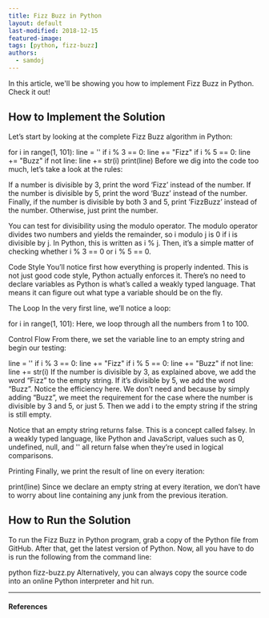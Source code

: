 ```yaml
---
title: Fizz Buzz in Python
layout: default
last-modified: 2018-12-15
featured-image:
tags: [python, fizz-buzz]
authors:
  - samdoj
---
```


In this article, we'll be showing you how to implement Fizz Buzz in Python.
Check it out!

## How to Implement the Solution

Let’s start by looking at the complete Fizz Buzz algorithm in Python:

for i in range(1, 101):
    line = ''
    if i % 3 == 0:
        line += "Fizz"
    if i % 5 == 0:
        line += "Buzz"
    if not line:
        line += str(i)
    print(line)
Before we dig into the code too much, let’s take a look at the rules:

If a number is divisible by 3, print the word ‘Fizz’ instead of the number. If the number is divisible by 5, print the word ‘Buzz’ instead of the number. Finally, if the number is divisible by both 3 and 5, print ‘FizzBuzz’ instead of the number. Otherwise, just print the number.

You can test for divisibility using the modulo operator.  The modulo operator divides two numbers and yields the remainder, so i modulo j is 0 if i is divisible by j. In Python, this is written as i % j.  Then, it’s a simple matter of checking whether i % 3 == 0 or i % 5 == 0.

Code Style
You’ll notice first how everything is properly indented. This is not just good code style, Python actually enforces it.  There’s no need to declare variables as Python is what’s called a weakly typed language. That means it can figure out what type a variable should be on the fly.

The Loop
In the very first line, we’ll notice a loop:

for i in range(1, 101):
Here, we loop through all the numbers from 1 to 100.

Control Flow
From there, we set the variable line to an empty string and begin our testing:

line = ''
if i % 3 == 0:
    line += "Fizz"
if i % 5 == 0:
    line += "Buzz"
if not line:
    line += str(i)
If the number is divisible by 3, as explained above, we add the word “Fizz” to the empty string.  If it’s divisible by 5, we add the word “Buzz”. Notice the efficiency here. We don’t need and because by simply adding “Buzz”, we meet the requirement for the case where the number is divisible by 3 and 5, or just 5.  Then we add i to the empty string if the string is still empty.

Notice that an empty string returns false.  This is a concept called falsey.  In a weakly typed language, like Python and JavaScript, values such as 0, undefined, null, and '' all return false when they’re used in logical comparisons.

Printing
Finally, we print the result of line on every iteration:

print(line)
Since we declare an empty string at every iteration, we don’t have to worry about line containing any junk from the previous iteration.

## How to Run the Solution

To run the Fizz Buzz in Python program, grab a copy of the Python file from GitHub. After that, get the latest version of Python. Now, all you have to do is run the following from the command line:

python fizz-buzz.py
Alternatively, you can always copy the source code into an online Python interpreter and hit run.

---

#### References

[^1]: D. Leaman, “Fizz Buzz in PowerShell,” The Renegade Coder, 16-Nov-2018. [Online]. Available: <https://therenegadecoder.com/code/fizz-buzz-in-powershell/>. [Accessed: 11-Dec-2018].
